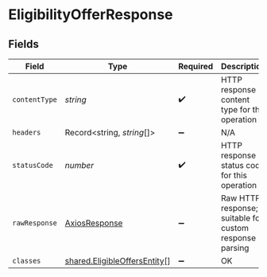 # EligibilityOfferResponse


## Fields

| Field                                                                               | Type                                                                                | Required                                                                            | Description                                                                         |
| ----------------------------------------------------------------------------------- | ----------------------------------------------------------------------------------- | ----------------------------------------------------------------------------------- | ----------------------------------------------------------------------------------- |
| `contentType`                                                                       | *string*                                                                            | :heavy_check_mark:                                                                  | HTTP response content type for this operation                                       |
| `headers`                                                                           | Record<string, *string*[]>                                                          | :heavy_minus_sign:                                                                  | N/A                                                                                 |
| `statusCode`                                                                        | *number*                                                                            | :heavy_check_mark:                                                                  | HTTP response status code for this operation                                        |
| `rawResponse`                                                                       | [AxiosResponse](https://axios-http.com/docs/res_schema)                             | :heavy_minus_sign:                                                                  | Raw HTTP response; suitable for custom response parsing                             |
| `classes`                                                                           | [shared.EligibleOffersEntity](../../../sdk/models/shared/eligibleoffersentity.md)[] | :heavy_minus_sign:                                                                  | OK                                                                                  |